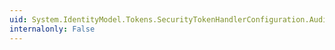 ```yaml
---
uid: System.IdentityModel.Tokens.SecurityTokenHandlerConfiguration.AudienceRestriction
internalonly: False
---
```

